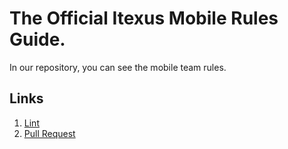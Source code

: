 # The Official Itexus Mobile Rules Guide.

In our repository, you can see the mobile team rules.

## Links

1. [Lint](/Lint)
2. [Pull Request](/Pull%20Requests)
